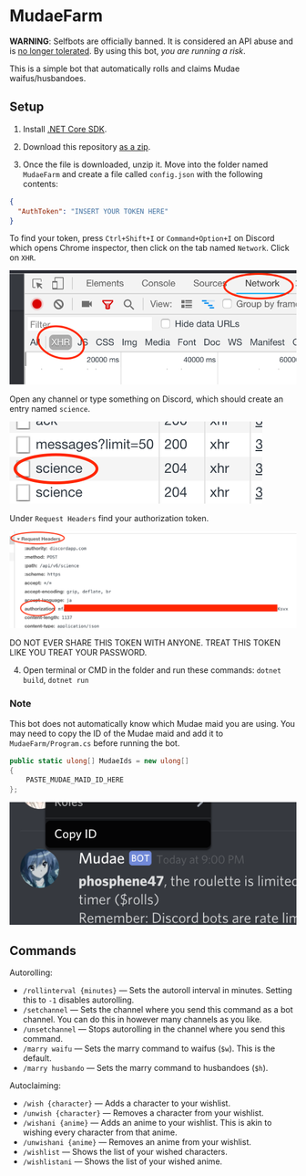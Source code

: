 # MudaeFarm

**WARNING**: Selfbots are officially banned. It is considered an API abuse and is [no longer tolerated](https://support.discordapp.com/hc/en-us/articles/115002192352-Automated-user-accounts-self-bots-). By using this bot, *you are running a risk*.

This is a simple bot that automatically rolls and claims Mudae waifus/husbandoes.

## Setup

1. Install [.NET Core SDK](https://dotnet.microsoft.com/download).

2. Download this repository [as a zip](https://github.com/chiyadev/MudaeFarm/archive/master.zip).

3. Once the file is downloaded, unzip it. Move into the folder named `MudaeFarm` and create a file called `config.json` with the following contents:

```json
{
  "AuthToken": "INSERT YOUR TOKEN HERE"
}
```

To find your token, press `Ctrl+Shift+I` or `Command+Option+I` on Discord which opens Chrome inspector, then click on the tab named `Network`. Click on `XHR`.

![xhr](images/xhr.png)

Open any channel or type something on Discord, which should create an entry named `science`.

![science](images/science.png)

Under `Request Headers` find your authorization token.

![headers](images/headers.png)

DO NOT EVER SHARE THIS TOKEN WITH ANYONE. TREAT THIS TOKEN LIKE YOU TREAT YOUR PASSWORD.

4. Open terminal or CMD in the folder and run these commands: `dotnet build`, `dotnet run`

### Note

This bot does not automatically know which Mudae maid you are using. You may need to copy the ID of the Mudae maid and add it to `MudaeFarm/Program.cs` before running the bot.

```csharp
public static ulong[] MudaeIds = new ulong[]
{
    PASTE_MUDAE_MAID_ID_HERE
};
```

![mudaeId](images/mudaeId.png)

## Commands

Autorolling:

- `/rollinterval {minutes}` — Sets the autoroll interval in minutes. Setting this to `-1` disables autorolling.
- `/setchannel` — Sets the channel where you send this command as a bot channel. You can do this in however many channels as you like.
- `/unsetchannel` — Stops autorolling in the channel where you send this command.
- `/marry waifu` — Sets the marry command to waifus (`$w`). This is the default.
- `/marry husbando` — Sets the marry command to husbandoes (`$h`).

Autoclaiming:

- `/wish {character}` — Adds a character to your wishlist.
- `/unwish {character}` — Removes a character from your wishlist.
- `/wishani {anime}` — Adds an anime to your wishlist. This is akin to wishing every character from that anime.
- `/unwishani {anime}` — Removes an anime from your wishlist.
- `/wishlist` — Shows the list of your wished characters.
- `/wishlistani` — Shows the list of your wished anime.
